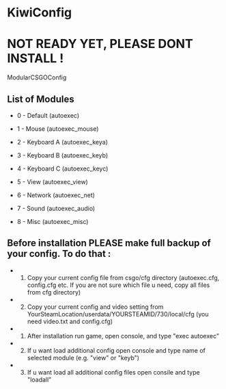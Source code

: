 # KiwiConfig
# NOT READY YET, PLEASE DONT INSTALL !
ModularCSGOConfig

## List of Modules
 - 0 - Default (autoexec)

 - 1 - Mouse (autoexec_mouse)

 - 2 - Keyboard A (autoexec_keya)

 - 3 - Keyboard B (autoexec_keyb)

 - 4 - Keyboard C (autoexec_keyc)

 - 5 - View (autoexec_view)

 - 6 - Network (autoexec_net)

 - 7 - Sound (autoexec_audio)

 - 8 - Misc (autoexec_misc)

## Before installation PLEASE make full backup of your config. To do that :

 - 1) Copy your current config file from csgo/cfg directory (autoexec.cfg, config.cfg etc. If you are not sure which file u need, copy all files from cfg directory)

 - 2) Copy your current config and video setting from YourSteamLocation/userdata/YOURSTEAMID/730/local/cfg (you need video.txt and config.cfg)



 - 1) After installation run game, open console, and type "exec autoexec"

 - 2) If u want load additional config open console and type name of selected module (e.g. "view" or "keyb")

 - 3) If u want load all additional config files open consile and type "loadall"
